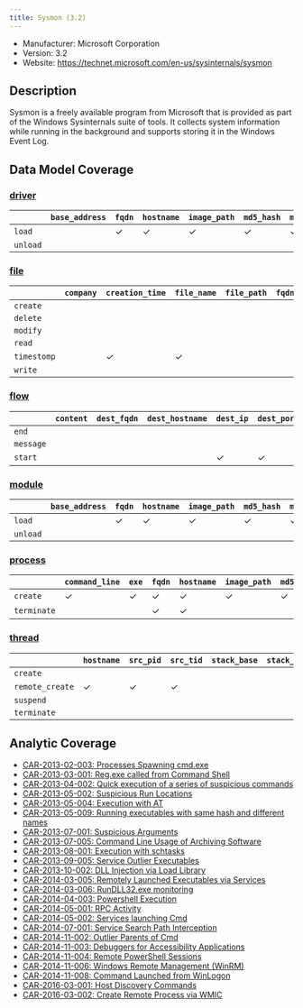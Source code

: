 ```yaml
---
title: Sysmon (3.2)
---
```


- Manufacturer: Microsoft Corporation
- Version: 3.2
- Website: https://technet.microsoft.com/en-us/sysinternals/sysmon

## Description
Sysmon is a freely available program from Microsoft that is provided as part of the Windows Sysinternals suite of tools. It collects system information while running in the background and supports storing it in the Windows Event Log.

## Data Model Coverage
### [driver](../data_model/driver)

| | `base_address` | `fqdn` | `hostname` | `image_path` |`md5_hash` | `module_name` | `sha1_hash` | `sha256_hash` |`signer` |
|---|---|---|---|---|---|---|---|---|---|
| `load` | |✓|✓ |✓ |✓|✓|✓|✓| |
| `unload` | | | | | | | | | |

### [file](../data_model/file)

| | `company` | `creation_time` | `file_name` | `file_path` | `fqdn` | `hostname` | `image_path` | `md5_hash` | `pid` | `ppid` | `previous_creation_time` | `sha1_hash` | `sha256_hash` | `signer` | `user` |
|---|---|---|---|---|---|---|---|---|---|---|---|---|---|---|---|
| `create` | | | | | | | | | | | | | | | |
| `delete` | | | | | | | | | | | | | | | |
| `modify` | | | | | | | | | | | | | | | |
| `read` | | | | | | | | | | | | | | | |
| `timestomp` | | ✓ | ✓ | | | ✓ | ✓ | | ✓ | | ✓ | | | | :✓|
| `write` | | | | | | | | | | | | | | | |

### [flow](../data_model/flow)

| | `content` | `dest_fqdn` | `dest_hostname` | `dest_ip` | `dest_port` | `end_time` | `exe` | `flags` | `fqdn` | `hostname` | `image_path` | `packet_count` | `pid` | `ppid` | `proto_info` | `protocol` | `src_fqdn` | `src_hostname` | `src_ip` | `src_port` | `start_time` | `user` |
|---|---|---|---|---|---|---|---|---|---|---|---|---|---|---|---|---|---|---|---|---|---|---|
| `end` | | | | | | | | | | | | | | | | | | | | | | |
| `message` | | | | | | | | | | | | | | | | | | | | | | |
| `start` | | | | ✓ | ✓ | | ✓ | | | ✓ | ✓ | | ✓ | | | ✓ | | | ✓ | ✓ | ✓ | ✓ |

### [module](../data_model/module)

| | `base_address` | `fqdn` | `hostname` | `image_path` | `md5_hash` | `module_name` | `module_path` | `pid` | `sha1_hash` | `sha256_hash` | `signer` | `tid` |
|---|---|---|---|---|---|---|---|---|---|---|---|---|
| `load` | | ✓ | ✓ | ✓ | ✓ | ✓ | | ✓ | ✓ | ✓ | | |
| `unload` | | | | | | | | | | | | |

### [process](../data_model/process)

| |`command_line` | `exe` | `fqdn` | `hostname` | `image_path` | `md5_hash` | `parent_exe` | `parent_image_path` | `pid` | `ppid` | `sha1_hash` | `sha256_hash` | `sid` | `signer` | `user` |
|---|---|---|---|---|---|---|---|---|---|---|---|---|---|---|---|
| `create` | ✓ | ✓ | ✓ | ✓ | ✓ | ✓ | ✓ | ✓ | ✓ | ✓ | ✓ | ✓ | | | ✓ |
| `terminate` | | | ✓ | ✓ | | | | | ✓ | | | | | | ✓ |

### [thread](../data_model/thread)

| | `hostname` | `src_pid` | `src_tid` | `stack_base` | `stack_limit` | `start_address` | `start_function` | `start_module` | `start_module_name` | `subprocess_tag` | `tgt_pid` | `tgt_tid` | `user` | `user_stack_base` | `user_stack_limit` |
|---|---|---|---|---|---|---|---|---|---|---|---|---|---|---|---|
| `create` | | | | | | | | | | | | | | | |
| `remote_create` | ✓ | ✓ | ✓ | | | ✓ | ✓ | ✓ | ✓ | | ✓ | ✓ | ✓ | | |
| `suspend` | | | | | | | | | | | | | | | |
| `terminate` | | | | | | | | | | | | | | | |

## Analytic Coverage

 - [CAR-2013-02-003: Processes Spawning cmd.exe](../analytics/CAR-2013-02-003)
 - [CAR-2013-03-001: Reg.exe called from Command Shell](../analytics/CAR-2013-03-001)
 - [CAR-2013-04-002: Quick execution of a series of suspicious commands](../analytics/CAR-2013-04-002)
 - [CAR-2013-05-002: Suspicious Run Locations](../analytics/CAR-2013-05-002)
 - [CAR-2013-05-004: Execution with AT](../analytics/CAR-2013-05-004)
 - [CAR-2013-05-009: Running executables with same hash and different names](../analytics/CAR-2013-05-009)
 - [CAR-2013-07-001: Suspicious Arguments](../analytics/CAR-2013-07-001)
 - [CAR-2013-07-005: Command Line Usage of Archiving Software](../analytics/CAR-2013-07-005)
 - [CAR-2013-08-001: Execution with schtasks](../analytics/CAR-2013-08-001)
 - [CAR-2013-09-005: Service Outlier Executables](../analytics/CAR-2013-09-005)
 - [CAR-2013-10-002: DLL Injection via Load Library](../analytics/CAR-2013-10-002)
 - [CAR-2014-03-005: Remotely Launched Executables via Services](../analytics/CAR-2014-03-005)
 - [CAR-2014-03-006: RunDLL32.exe monitoring](../analytics/CAR-2014-03-006)
 - [CAR-2014-04-003: Powershell Execution](../analytics/CAR-2014-04-003)
 - [CAR-2014-05-001: RPC Activity](../analytics/CAR-2014-05-001)
 - [CAR-2014-05-002: Services launching Cmd](../analytics/CAR-2014-05-002)
 - [CAR-2014-07-001: Service Search Path Interception](../analytics/CAR-2014-07-001)
 - [CAR-2014-11-002: Outlier Parents of Cmd](../analytics/CAR-2014-11-002)
 - [CAR-2014-11-003: Debuggers for Accessibility Applications](../analytics/CAR-2014-11-003)
 - [CAR-2014-11-004: Remote PowerShell Sessions](../analytics/CAR-2014-11-004)
 - [CAR-2014-11-006: Windows Remote Management (WinRM)](../analytics/CAR-2014-11-006)
 - [CAR-2014-11-008: Command Launched from WinLogon](../analytics/CAR-2014-11-008)
 - [CAR-2016-03-001: Host Discovery Commands](../analytics/CAR-2016-03-001)
 - [CAR-2016-03-002: Create Remote Process via WMIC](../analytics/CAR-2016-03-002)